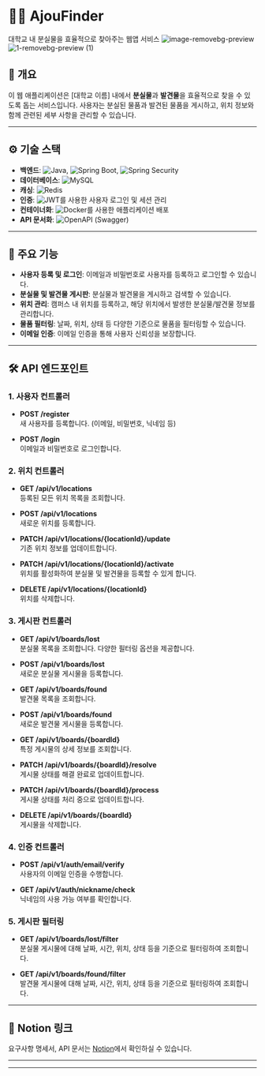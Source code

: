 # 🧑‍💻 AjouFinder
대학교 내 분실물을 효율적으로 찾아주는 웹앱 서비스
![image-removebg-preview](https://github.com/user-attachments/assets/358c29e8-cae5-47c2-a9a6-4ff033566c8e)![1-removebg-preview (1)](https://github.com/user-attachments/assets/4b3af381-5d98-426d-8a53-044159a86889)

## 🎯 개요

이 웹 애플리케이션은 [대학교 이름] 내에서 **분실물**과 **발견물**을 효율적으로 찾을 수 있도록 돕는 서비스입니다. 사용자는 분실된 물품과 발견된 물품을 게시하고, 위치 정보와 함께 관련된 세부 사항을 관리할 수 있습니다.

---

## ⚙️ 기술 스택

- **백엔드**:  ![Java](https://img.shields.io/badge/Java-007396?style=flat-square&logo=Java&logoColor=white),  ![Spring Boot](https://img.shields.io/badge/SpringBoot-6DB33F?style=flat-square&logo=SpringBoot&logoColor=white),  ![Spring Security](https://img.shields.io/badge/SpringSecurity-6DB33F?style=flat-square&logo=SpringSecurity&logoColor=white)
- **데이터베이스**:  ![MySQL](https://img.shields.io/badge/MySQL-4479A1?style=flat-square&logo=MySQL&logoColor=white)
- **캐싱**:  ![Redis](https://img.shields.io/badge/Redis-FF4438?style=flat-square&logo=Redis&logoColor=white)
- **인증**:  ![JWT](https://img.shields.io/badge/JWT-000000?style=flat-square&logo=JSONWebTokens&logoColor=white)를 사용한 사용자 로그인 및 세션 관리
- **컨테이너화**:  ![Docker](https://img.shields.io/badge/Docker-2496ED?style=flat-square&logo=Docker&logoColor=white)를 사용한 애플리케이션 배포
- **API 문서화**: ![OpenAPI](https://img.shields.io/badge/OpenAPI-0D4C92?style=flat-square&logo=OpenAPI&logoColor=white) (Swagger)

---

## 🚀 주요 기능

- **사용자 등록 및 로그인**: 이메일과 비밀번호로 사용자를 등록하고 로그인할 수 있습니다.
- **분실물 및 발견물 게시판**: 분실물과 발견물을 게시하고 검색할 수 있습니다.
- **위치 관리**: 캠퍼스 내 위치를 등록하고, 해당 위치에서 발생한 분실물/발견물 정보를 관리합니다.
- **물품 필터링**: 날짜, 위치, 상태 등 다양한 기준으로 물품을 필터링할 수 있습니다.
- **이메일 인증**: 이메일 인증을 통해 사용자 신뢰성을 보장합니다.

---

## 🛠️ API 엔드포인트

### 1. 사용자 컨트롤러

- **POST /register**  
  새 사용자를 등록합니다. (이메일, 비밀번호, 닉네임 등)
  
- **POST /login**  
  이메일과 비밀번호로 로그인합니다.

### 2. 위치 컨트롤러

- **GET /api/v1/locations**  
  등록된 모든 위치 목록을 조회합니다.
  
- **POST /api/v1/locations**  
  새로운 위치를 등록합니다.
  
- **PATCH /api/v1/locations/{locationId}/update**  
  기존 위치 정보를 업데이트합니다.

- **PATCH /api/v1/locations/{locationId}/activate**  
  위치를 활성화하여 분실물 및 발견물을 등록할 수 있게 합니다.

- **DELETE /api/v1/locations/{locationId}**  
  위치를 삭제합니다.

### 3. 게시판 컨트롤러

- **GET /api/v1/boards/lost**  
  분실물 목록을 조회합니다. 다양한 필터링 옵션을 제공합니다.

- **POST /api/v1/boards/lost**  
  새로운 분실물 게시물을 등록합니다.

- **GET /api/v1/boards/found**  
  발견물 목록을 조회합니다.

- **POST /api/v1/boards/found**  
  새로운 발견물 게시물을 등록합니다.

- **GET /api/v1/boards/{boardId}**  
  특정 게시물의 상세 정보를 조회합니다.

- **PATCH /api/v1/boards/{boardId}/resolve**  
  게시물 상태를 해결 완료로 업데이트합니다.

- **PATCH /api/v1/boards/{boardId}/process**  
  게시물 상태를 처리 중으로 업데이트합니다.

- **DELETE /api/v1/boards/{boardId}**  
  게시물을 삭제합니다.

### 4. 인증 컨트롤러

- **POST /api/v1/auth/email/verify**  
  사용자의 이메일 인증을 수행합니다.

- **GET /api/v1/auth/nickname/check**  
  닉네임의 사용 가능 여부를 확인합니다.

### 5. 게시판 필터링

- **GET /api/v1/boards/lost/filter**  
  분실물 게시물에 대해 날짜, 시간, 위치, 상태 등을 기준으로 필터링하여 조회합니다.

- **GET /api/v1/boards/found/filter**  
  발견물 게시물에 대해 날짜, 시간, 위치, 상태 등을 기준으로 필터링하여 조회합니다.

---

## 📝 Notion 링크

요구사항 명세서, API 문서는 [Notion](https://mysterious-angle-c99.notion.site/AjouFinder-1290e645957c801cbdc7ccde5759a442?pvs=74)에서 확인하실 수 있습니다.

---

---
